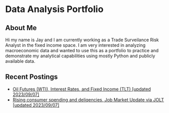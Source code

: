 # Data Analysis Portfolio
## About Me
Hi my name is Jay and I am currently working as a Trade Surveilance Risk Analyst in the fixed income space. 
I am very interested in analyzing macroeconomic data and wanted to use this as a portfolio to practice and demonstrate my analytical capabilities using mostly Python and publicly available data.

## Recent Postings
- [Oil Futures (WTI), Interest Rates, and Fixed Income (TLT) [updated 2023/09/07]](https://github.com/ki14jaeh/Data-Analysis-Portfolio/tree/main/20230907)
- [Rising consumer spending and deliqencies, Job Market Update via JOLT [updated 2023/09/07]](https://github.com/ki14jaeh/Data-Analysis-Portfolio/tree/main/20230906)
